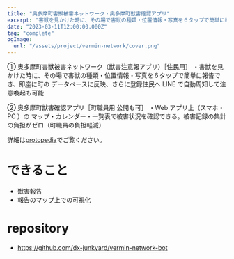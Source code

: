 ```yaml
---
title: "奥多摩町害獣被害ネットワーク・奥多摩町獣害確認アプリ"
excerpt: "害獣を見かけた時に、その場で害獣の種類・位置情報・写真を６タップで簡単に報告できるシステム"
date: "2023-03-11T12:00:00.000Z"
tag: "complete"
ogImage:
  url: "/assets/project/vermin-network/cover.png"
---
```


① 奥多摩町害獣被害ネットワーク（獣害注意報アプリ）［住民用］
・害獣を見かけた時に、その場で害獣の種類・位置情報・写真を６タップで簡単に報告でき、即座に町の データベースに反映、さらに登録住民へ LINE で自動周知して注意喚起も可能

② 奥多摩町獣害確認アプリ［町職員用 公開も可］
・Web アプリ上（スマホ・ PC ）の マップ・カレンダー・一覧表で被害状況を確認できる。被害記録の集計の負担がゼロ（町職員の負担軽減）

詳細は[protopedia](https://protopedia.net/prototype/3745)でご覧ください。

# できること

- 獣害報告
- 報告のマップ上での可視化

# repository

- https://github.com/dx-junkyard/vermin-network-bot
